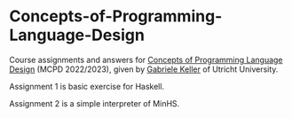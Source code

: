 # Concepts-of-Programming-Language-Design
Course assignments and answers for [Concepts of Programming Language Design](https://www.cs.uu.nl/docs/vakken/mcpd/2021/website/index.html) (MCPD 2022/2023), given by [Gabriele Keller](https://www.uu.nl/medewerkers/GKKeller) of Utricht University.

Assignment 1 is basic exercise for Haskell.

Assignment 2 is a simple interpreter of MinHS.
